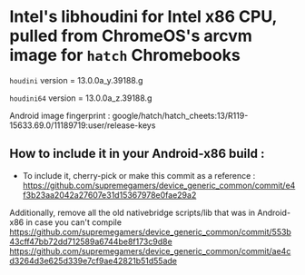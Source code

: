 # Intel's libhoudini for Intel x86 CPU, pulled from ChromeOS's arcvm image for `hatch` Chromebooks

`houdini` version = 13.0.0a_y.39188.g

`houdini64` version = 13.0.0a_z.39188.g

Android image fingerprint : google/hatch/hatch_cheets:13/R119-15633.69.0/11189719:user/release-keys

## How to include it in your Android-x86 build :
* To include it, cherry-pick or make this commit as a reference :
https://github.com/supremegamers/device_generic_common/commit/e4f3b23aa2042a27607e31d15367978e0fae29a2

Additionally, remove all the old nativebridge scripts/lib that was in Android-x86 in case you can't compile
https://github.com/supremegamers/device_generic_common/commit/553b43cff47bb72dd712589a6744be8f173c9d8e
https://github.com/supremegamers/device_generic_common/commit/ae4cd3264d3e625d339e7cf9ae42821b51d55ade

